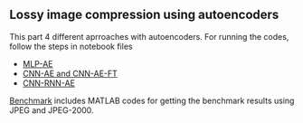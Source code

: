 ## Lossy image compression using autoencoders

This part 4 different aprroaches with autoencoders.
For running the codes, follow the steps in notebook files
- [MLP-AE](https://github.com/scelesticsiva/Neural-Networks-for-Image-Compression/blob/master/Autoencoders/MLP-AE.ipynb) 
- [CNN-AE and CNN-AE-FT](https://github.com/scelesticsiva/Neural-Networks-for-Image-Compression/blob/master/Autoencoders/CNN-AE-FT.ipynb) 
- [CNN-RNN-AE](https://github.com/scelesticsiva/Neural-Networks-for-Image-Compression/blob/master/Autoencoders/CNN-RNN-AE.ipynb) 

[Benchmark](https://github.com/scelesticsiva/Neural-Networks-for-Image-Compression/tree/master/MLP_lossless/benchmark)
includes MATLAB codes for getting the benchmark results using JPEG and JPEG-2000.
